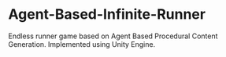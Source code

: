 # Agent-Based-Infinite-Runner
 Endless runner game based on Agent Based Procedural Content Generation. Implemented using Unity Engine.
